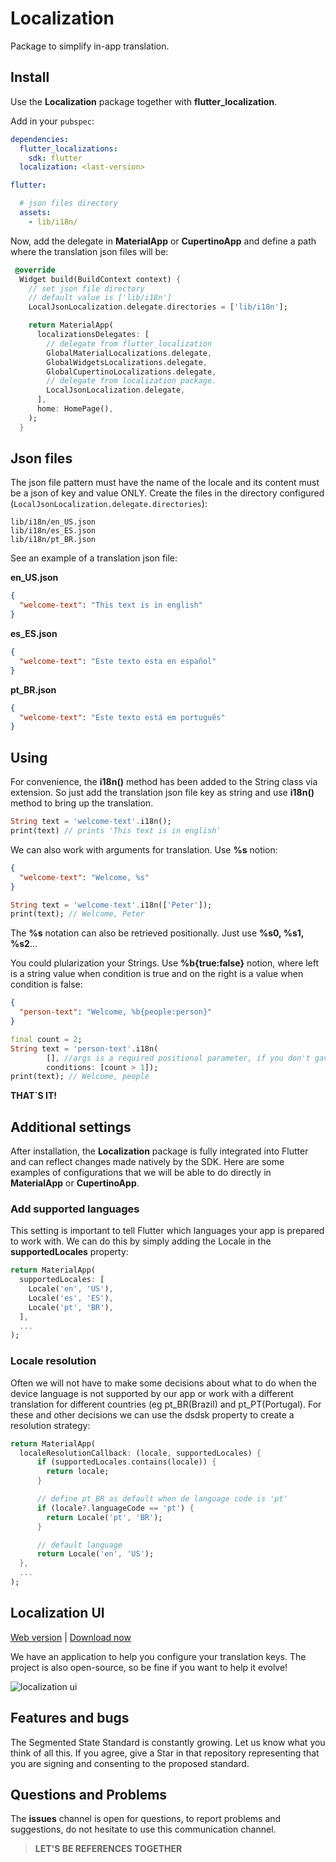 # Localization

Package to simplify in-app translation.
## Install

Use the **Localization** package together with **flutter_localization**.

Add in your `pubspec`:
```yaml
dependencies:
  flutter_localizations: 
    sdk: flutter
  localization: <last-version>

flutter:

  # json files directory
  assets:
    - lib/i18n/
```

Now, add the delegate in **MaterialApp** or **CupertinoApp** and define a path where the translation json files will be:
```dart
 @override
  Widget build(BuildContext context) {
    // set json file directory
    // default value is ['lib/i18n']
    LocalJsonLocalization.delegate.directories = ['lib/i18n'];

    return MaterialApp(
      localizationsDelegates: [
        // delegate from flutter_localization
        GlobalMaterialLocalizations.delegate,
        GlobalWidgetsLocalizations.delegate,
        GlobalCupertinoLocalizations.delegate,
        // delegate from localization package.
        LocalJsonLocalization.delegate,
      ],
      home: HomePage(),
    );
  }
```

## Json files

The json file pattern must have the name of the locale and its content must be a json of key and value ONLY.
Create the files in the directory configured (`LocalJsonLocalization.delegate.directories`):

```
lib/i18n/en_US.json
lib/i18n/es_ES.json
lib/i18n/pt_BR.json
```

See an example of a translation json file:

**en_US.json**
```json
{
  "welcome-text": "This text is in english"
}
```
**es_ES.json**
```json
{
  "welcome-text": "Este texto esta en español"
}
```
**pt_BR.json**
```json
{
  "welcome-text": "Este texto está em português"
}
```

## Using

For convenience, the **i18n()** method has been added to the String class via extension.
So just add the translation json file key as string and use **i18n()** method to bring up the translation.

```dart
String text = 'welcome-text'.i18n();
print(text) // prints 'This text is in english'
```

We can also work with arguments for translation. Use **%s** notion:
```json
{
  "welcome-text": "Welcome, %s"
}
```
```dart
String text = 'welcome-text'.i18n(['Peter']);
print(text); // Welcome, Peter

```
The **%s** notation can also be retrieved positionally. Just use **%s0, %s1, %s2**...

You could plularization your Strings. Use **%b{true:false}** notion, where left is a string value when condition is true and on the right is a value when condition is false:
```json
{
  "person-text": "Welcome, %b{people:person}"
}
```
```dart
final count = 2;
String text = 'person-text'.i18n(
        [], //args is a required positional parameter, if you don't gave a %s notation give a empty list []
        conditions: [count > 1]);
print(text); // Welcome, people
```

**THAT`S IT!**

## Additional settings

After installation, the **Localization** package is fully integrated into Flutter and can reflect changes made natively by the SDK.
Here are some examples of configurations that we will be able to do directly in **MaterialApp** or **CupertinoApp**.

### Add supported languages

This setting is important to tell Flutter which languages your app is prepared to work with. We can do this by simply adding the Locale in the **supportedLocales** property:
```dart
return MaterialApp(
  supportedLocales: [
    Locale('en', 'US'),
    Locale('es', 'ES'),
    Locale('pt', 'BR'),
  ],
  ...
);
```

### Locale resolution

Often we will not have to make some decisions about what to do when the device language is not supported by our app or work with a different translation for different countries (eg pt_BR(Brazil) and pt_PT(Portugal).
For these and other decisions we can use the dsdsk property to create a resolution strategy:

```dart
return MaterialApp(
  localeResolutionCallback: (locale, supportedLocales) {
      if (supportedLocales.contains(locale)) {
        return locale;
      }

      // define pt_BR as default when de language code is 'pt'
      if (locale?.languageCode == 'pt') {
        return Locale('pt', 'BR');
      }

      // default language
      return Locale('en', 'US');
  },
  ...
);
```

## Localization UI

[Web version](https://localization.codemagic.app) | [Download now](https://github.com/Flutterando/localization/releases)

We have an application to help you configure your translation keys.
The project is also open-source, so be fine if you want to help it evolve!

![localization ui](https://user-images.githubusercontent.com/16373553/210827297-0f5bcc7a-e950-40b5-bd91-dda61a2bda8d.png)

## Features and bugs

The Segmented State Standard is constantly growing.
Let us know what you think of all this.
If you agree, give a Star in that repository representing that you are signing and consenting to the proposed standard.

## Questions and Problems

The **issues** channel is open for questions, to report problems and suggestions, do not hesitate to use this communication channel.

> **LET'S BE REFERENCES TOGETHER**
